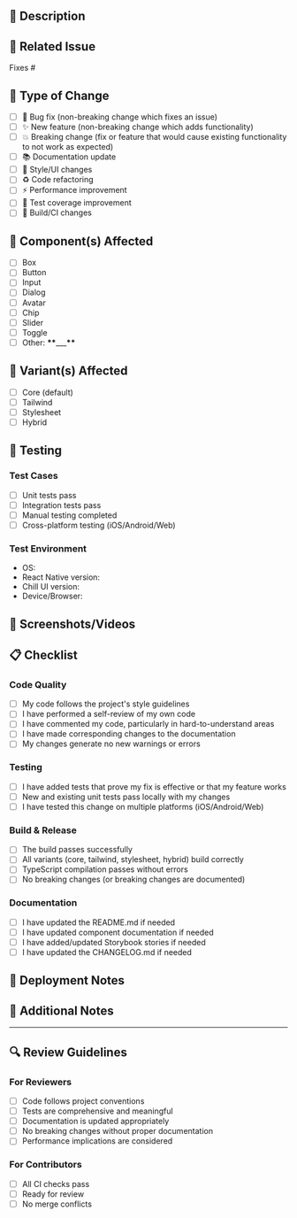 ## 📝 Description

<!-- Provide a brief description of the changes in this PR -->

## 🔗 Related Issue

<!-- Link to the related issue using "Fixes #123" or "Closes #123" -->

Fixes #

## 🧪 Type of Change

<!-- Mark the relevant option with an "x" -->

- [ ] 🐛 Bug fix (non-breaking change which fixes an issue)
- [ ] ✨ New feature (non-breaking change which adds functionality)
- [ ] 💥 Breaking change (fix or feature that would cause existing functionality to not work as expected)
- [ ] 📚 Documentation update
- [ ] 🎨 Style/UI changes
- [ ] ♻️ Code refactoring
- [ ] ⚡ Performance improvement
- [ ] 🧪 Test coverage improvement
- [ ] 🔧 Build/CI changes

## 🧩 Component(s) Affected

<!-- List the components that are affected by this change -->

- [ ] Box
- [ ] Button
- [ ] Input
- [ ] Dialog
- [ ] Avatar
- [ ] Chip
- [ ] Slider
- [ ] Toggle
- [ ] Other: **\*\***\_\_\_**\*\***

## 🎯 Variant(s) Affected

<!-- Mark the variants that are affected -->

- [ ] Core (default)
- [ ] Tailwind
- [ ] Stylesheet
- [ ] Hybrid

## 🧪 Testing

<!-- Describe the tests you ran to verify your changes -->

### Test Cases

- [ ] Unit tests pass
- [ ] Integration tests pass
- [ ] Manual testing completed
- [ ] Cross-platform testing (iOS/Android/Web)

### Test Environment

- OS:
- React Native version:
- Chill UI version:
- Device/Browser:

## 📸 Screenshots/Videos

<!-- If applicable, add screenshots or videos to help explain your changes -->

## 📋 Checklist

<!-- Mark completed items with an "x" -->

### Code Quality

- [ ] My code follows the project's style guidelines
- [ ] I have performed a self-review of my own code
- [ ] I have commented my code, particularly in hard-to-understand areas
- [ ] I have made corresponding changes to the documentation
- [ ] My changes generate no new warnings or errors

### Testing

- [ ] I have added tests that prove my fix is effective or that my feature works
- [ ] New and existing unit tests pass locally with my changes
- [ ] I have tested this change on multiple platforms (iOS/Android/Web)

### Build & Release

- [ ] The build passes successfully
- [ ] All variants (core, tailwind, stylesheet, hybrid) build correctly
- [ ] TypeScript compilation passes without errors
- [ ] No breaking changes (or breaking changes are documented)

### Documentation

- [ ] I have updated the README.md if needed
- [ ] I have updated component documentation if needed
- [ ] I have added/updated Storybook stories if needed
- [ ] I have updated the CHANGELOG.md if needed

## 🚀 Deployment Notes

<!-- Any special deployment considerations or notes -->

## 📝 Additional Notes

<!-- Any additional information that reviewers should know -->

---

## 🔍 Review Guidelines

### For Reviewers

- [ ] Code follows project conventions
- [ ] Tests are comprehensive and meaningful
- [ ] Documentation is updated appropriately
- [ ] No breaking changes without proper documentation
- [ ] Performance implications are considered

### For Contributors

- [ ] All CI checks pass
- [ ] Ready for review
- [ ] No merge conflicts
